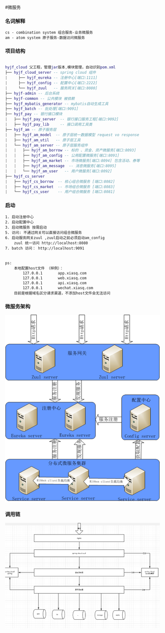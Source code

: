 #微服务

### 名词解释
    cs - combination system 组合服务-业务微服务
    am - atom system 原子服务-数据访问微服务
    
    
### 项目结构


``` lua

hyjf_cloud 父工程，管理jar版本,模块管理，自动识别pom.xml
├── hyjf_cloud_server -- spring cloud 组件
|     ├── hyjf_eureka -- 注册中心[端口:1111]
|     ├── hyjf_config -- 配置中心[端口:2222]
|     └── hyjf_zuul   -- 服务网关[端口:8080]
├── hyjf-admin -- 后台系统
├── hyjf-common -- 公共模块 被依赖
├── hyjf_mybatis_generator -- mybatis自动生成工具
├── hyjf_batch -- 批处理[端口:9091]
├── hyjf_pay -- 银行接口模块
|   ├── hyjf_pay_server  -- 银行接口服务工程[端口:9092]
|   ├── hyjf_pay_lib     -- 接口调用工具类
├── hyjf_am -- 原子服务层
|   ├── hyjf_am_model  -- 原子层统一数据模型 request vo response
|   ├── hyjf_am_util   -- 原子层工具
|   └── hyjf_am_server -- 原子层服务组件
|   |   ├── hyjf_am_borrow -- 标的 、资金、资产微服务[端口:8093]
|   |   ├── hyjf_am_config -- 公用配置微服务[端口:8091]
|   |   ├── hyjf_am_market -- 市场微服务[端口:8094] 包含活动、券等
|   |   ├── hyjf_am_message  -- 消息微服务[端口:8095] 
|   |   └── hyjf_am_user   -- 用户微服务[端口:8092]
├── hyjf_cs_server
|   ├── hyjf_cs_borrow  -- 核心组合微服务 [端口:8082] 
|   ├── hyjf_cs_market  -- 市场组合微服务 [端口:8083] 
|   └── hyjf_cs_user    -- 用户组合微服务 [端口:8081] 

```

### 启动
    1. 启动注册中心 
    2. 启动配置中心 
    3. 启动微服务 按需启动
    5. 访问: 不通过网关可以直接访问组合微服务
    6. 启动服务网关zuul ,zuul启动之前必须启动am_config
        zuul 统一访问 http://localhost:8080
    7. batch 访问： http://localhost:9091
    
    
    ps:
        本地配置host文件 （样例）：
            127.0.0.1       app.xiasq.com
            127.0.0.1       web.xiasq.com
            127.0.0.1       api.xiasq.com
            127.0.0.1       wechat.xiasq.com
        目前是根据域名区分请求渠道，不添加host文件会无法访问  
        
### 微服务架构
   ![调用链](pic2.png)    
       
### 调用链
   ![调用链](pic1.png)
   